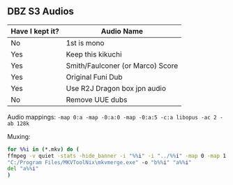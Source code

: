 ## DBZ S3 Audios


| Have I kept it?   |Audio Name  |
|----|------------------------------|
|No  |1st is mono                   |
|Yes |Keep this kikuchi             |
|Yes |Smith/Faulconer (or Marco) Score|
|Yes |Original Funi Dub|
|Yes |Use R2J Dragon box jpn audio  |
|No  |Remove UUE dubs               |

Audio mappings:
`-map 0:a -map -0:a:0 -map -0:a:5 -c:a libopus -ac 2 -ab 128k`

Muxing:
```cmd
for %%i in (*.mkv) do (
ffmpeg -v quiet -stats -hide_banner -i "%%i" -i "../%%i" -map 0 -map 1:a:4 -map 1:a:1 -map 1:a:2 -map 1:a:3 -map 1:s -map 1:t -c:v copy -c:a libopus -ac 2 -ab 128k -metadata title="[AniDL] Dragon Ball Z [BD 480p 10bit][Soap]" -disposition:a:0 default "a%%i"
"C:/Program Files/MKVToolNix\mkvmerge.exe" -o "b%%i" "a%%i"
del "a%%i"
)
